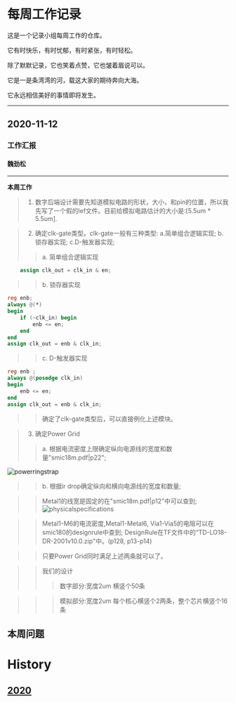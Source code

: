 # 每周工作记录

这是一个记录小组每周工作的仓库。

它有时快乐，有时忧郁，有时紧张，有时轻松。

除了默默记录，它也笑着点赞，它也皱着眉说可以。

它是一是条湾湾的河，载这大家的期待奔向大海。

它永远相信美好的事情即将发生。

---

## 2020-11-12
### 工作汇报

#### 魏劲松
---
**本周工作**
>1. 数字后端设计需要先知道模拟电路的形状，大小，和pin的位置，所以我先写了一个假的lef文件。目前给模拟电路估计的大小是:[5.5um * 5.5um].

>2. 确定clk-gate类型。clk-gate一般有三种类型: a.简单组合逻辑实现; b.锁存器实现; c.D-触发器实现;
>> a. 简单组合逻辑实现
```verilog
    assign clk_out = clk_in & en;
```
>> b. 锁存器实现
```verilog
reg enb;
always @(*)
begin
    if (~clk_in) begin
        enb <= en;
    end
end
assign clk_out = enb & clk_in;
```
>> c. D-触发器实现
```verilog
reg enb ;
always @(posedge clk_in)
begin
    enb <= en;
end
assign clk_out = enb & clk_in;
```
>>确定了clk-gate类型后，可以直接例化上述模块。

>3. 确定Power Grid
>> a. 根据电流密度上限确定纵向电源线的宽度和数量"smic18m.pdf|p22";

![powerringstrap](http://github.com/IMESNNGroup/tree/master/member/weijinsong/T20201112/power_ring_strap.png)

>> b. 根据ir drop确定纵向和横向电源线的宽度和数量;

>> Metal1的线宽是固定的在"smic18m.pdf|p12"中可以查到;
![physicalspecifications](http://github.com/IMESNNGroup/tree/master/member/weijinsong/T20201112/physical_specifications.png)

>> Metal1-M6的电流密度,Metal1-Metal6, Via1-Via5的电阻可以在smic180的designrule中查到;
>> DesignRule在TF文件中的“TD-LO18-DR-2001v10.0.zip"中。(p128, p13-p14)

>> 只要Power Grid同时满足上述两条就可以了。

>> 我们的设计
>>> 数字部分:宽度2um 横竖个50条

>>> 模拟部分:宽度2um 每个核心横竖个2两条，整个芯片横竖个16条



本周问题
---

# History
## [2020](https://github.com/IMESNNGroup/meeting_record/tree/master/history/2020)
